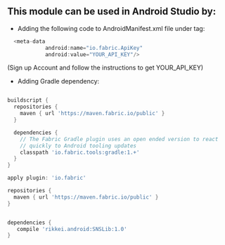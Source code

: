 ## This module can be used in Android Studio by:

* Adding the following code to AndroidManifest.xml file under </application> tag:
```gradle
  <meta-data
            android:name="io.fabric.ApiKey"
            android:value="YOUR_API_KEY"/>
```		
(Sign up Account and follow the instructions to get YOUR_API_KEY)
		
		
 * Adding Gradle dependency:
```gradle

buildscript {
  repositories {
    maven { url 'https://maven.fabric.io/public' }
  }

  dependencies {
    // The Fabric Gradle plugin uses an open ended version to react
    // quickly to Android tooling updates
    classpath 'io.fabric.tools:gradle:1.+'
  }
}

apply plugin: 'io.fabric'

repositories {
  maven { url 'https://maven.fabric.io/public' }
}


dependencies {
   compile 'rikkei.android:SNSLib:1.0'
}
```



